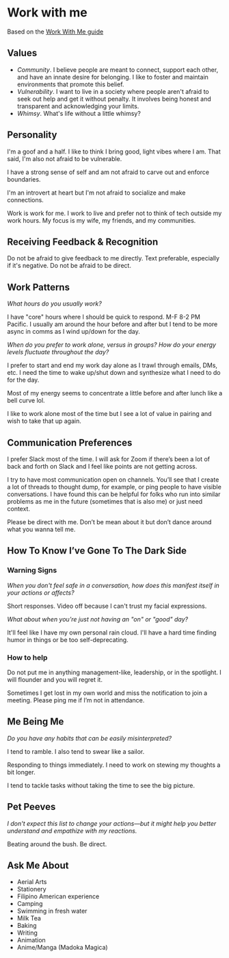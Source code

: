 # Work with me

Based on the [Work With Me guide](http://workwithme.guide/)

## Values

- *Community*. I believe people are meant to connect, support each other, and have an innate desire for belonging. I like to foster and maintain environments that promote this belief.
- *Vulnerability*. I want to live in a society where people aren't afraid to seek out help and get it without penalty. It involves being honest and transparent and acknowledging your limits.
- *Whimsy*. What's life without a little whimsy? 

## Personality

I'm a goof and a half. I like to think I bring good, light vibes where I am. That said, I'm also not afraid to be vulnerable.

I have a strong sense of self and am not afraid to carve out and enforce boundaries.

I'm an introvert at heart but I'm not afraid to socialize and make connections.

Work is work for me. I work to live and prefer not to think of tech outside my work hours. My focus is my wife, my friends, and my communities.

## Receiving Feedback & Recognition

Do not be afraid to give feedback to me directly. Text preferable, especially if it's negative. Do not be afraid to be direct.

## Work Patterns

_What hours do you usually work?_

I have "core" hours where I should be quick to respond. M-F 8-2 PM Pacific. I usually am around the hour before and after but I tend to be more async in comms as I wind up/down for the day.

_When do you prefer to work alone, versus in groups? How do your energy levels fluctuate throughout the day?_

I prefer to start and end my work day alone as I trawl through emails, DMs, etc. I need the time to wake up/shut down and synthesize what I need to do for the day. 

Most of my energy seems to concentrate a little before and after lunch like a bell curve lol.

I like to work alone most of the time but I see a lot of value in pairing and wish to take that up again.

## Communication Preferences

I prefer Slack most of the time. I will ask for Zoom if there’s been a lot of back and forth on Slack and I feel like points are not getting across.

I try to have most communication open on channels. You’ll see that I create a lot of threads to thought dump, for example, or ping people to have visible conversations. I have found this can be helpful for folks who run into similar problems as me in the future (sometimes that is also me) or just need context.

Please be direct with me. Don’t be mean about it but don’t dance around what you wanna tell me.

## How To Know I’ve Gone To The Dark Side

### Warning Signs

_When you don't feel safe in a conversation, how does this manifest itself in your actions or affects?_

Short responses. Video off because I can't trust my facial expressions.

_What about when you're just not having an "on" or "good" day?_

It'll feel like I have my own personal rain cloud. I'll have a hard time finding humor in things or be too self-deprecating.

### How to help
Do not put me in anything management-like, leadership, or in the spotlight. I will flounder and you will regret it.

Sometimes I get lost in my own world and miss the notification to join a meeting. Please ping me if I’m not in attendance.

## Me Being Me
_Do you have any habits that can be easily misinterpreted?_

I tend to ramble. I also tend to swear like a sailor.

Responding to things immediately. I need to work on stewing my thoughts a bit longer.

I tend to tackle tasks without taking the time to see the big picture.

## Pet Peeves
_I don't expect this list to change your actions—but it might help you better understand and empathize with my
reactions._

Beating around the bush. Be direct.

## Ask Me About
- Aerial Arts
- Stationery
- Filipino American experience
- Camping
- Swimming in fresh water
- Milk Tea
- Baking
- Writing
- Animation
- Anime/Manga (Madoka Magica)
